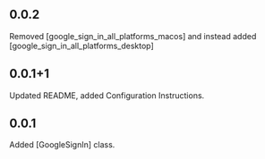 ## 0.0.2

Removed [google_sign_in_all_platforms_macos] and instead
added [google_sign_in_all_platforms_desktop]

## 0.0.1+1

Updated README, added Configuration Instructions.

## 0.0.1

Added [GoogleSignIn] class.